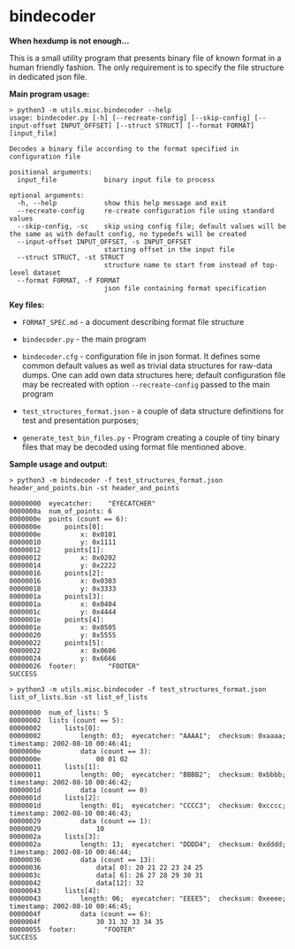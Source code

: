 # bindecoder

**When hexdump is not enough...**

This is a small utility program that presents binary file of known format in a human friendly fashion. The only requirement is to specify the file structure in dedicated json file.

**Main program usage:**

```
> python3 -m utils.misc.bindecoder --help
usage: bindecoder.py [-h] [--recreate-config] [--skip-config] [--input-offset INPUT_OFFSET] [--struct STRUCT] [--format FORMAT] [input_file]

Decodes a binary file according to the format specified in configuration file

positional arguments:
  input_file            binary input file to process

optional arguments:
  -h, --help            show this help message and exit
  --recreate-config     re-create configuration file using standard values
  --skip-config, -sc    skip using config file; default values will be the same as with default config, no typedefs will be created
  --input-offset INPUT_OFFSET, -s INPUT_OFFSET
                        starting offset in the input file
  --struct STRUCT, -st STRUCT
                        structure name to start from instead of top-level dataset
  --format FORMAT, -f FORMAT
                        json file containing format specification
```

**Key files:**

* `FORMAT_SPEC.md` - a document describing format file structure

* `bindecoder.py` - the main program

* `bindecoder.cfg` - configuration file in json format. It defines some common default values as well as trivial data structures for raw-data dumps. One can add own data structures here; default configuration file may be recreated with option `--recreate-config` passed to the main program

* `test_structures_format.json` - a couple of data structure definitions for test and presentation purposes;

* `generate_test_bin_files.py` - Program creating a couple of tiny binary files that may be decoded using format file mentioned above.

**Sample usage and output:**

```
> python3 -m bindecoder -f test_structures_format.json header_and_points.bin -st header_and_points

00000000  eyecatcher:    "EYECATCHER"
0000000a  num_of_points: 6
0000000e  points (count == 6):
0000000e      points[0]:
0000000e          x: 0x0101
00000010          y: 0x1111
00000012      points[1]:
00000012          x: 0x0202
00000014          y: 0x2222
00000016      points[2]:
00000016          x: 0x0303
00000018          y: 0x3333
0000001a      points[3]:
0000001a          x: 0x0404
0000001c          y: 0x4444
0000001e      points[4]:
0000001e          x: 0x0505
00000020          y: 0x5555
00000022      points[5]:
00000022          x: 0x0606
00000024          y: 0x6666
00000026  footer:        "FOOTER"
SUCCESS
```

```
> python3 -m utils.misc.bindecoder -f test_structures_format.json list_of_lists.bin -st list_of_lists

00000000  num_of_lists: 5
00000002  lists (count == 5):
00000002      lists[0]:
00000002          length: 03;  eyecatcher: "AAAA1";  checksum: 0xaaaa;  timestamp: 2002-08-10 00:46:41;
0000000e          data (count == 3):
0000000e              00 01 02
00000011      lists[1]:
00000011          length: 00;  eyecatcher: "BBBB2";  checksum: 0xbbbb;  timestamp: 2002-08-10 00:46:42;
0000001d          data (count == 0)
0000001d      lists[2]:
0000001d          length: 01;  eyecatcher: "CCCC3";  checksum: 0xcccc;  timestamp: 2002-08-10 00:46:43;
00000029          data (count == 1):
00000029              10
0000002a      lists[3]:
0000002a          length: 13;  eyecatcher: "DDDD4";  checksum: 0xdddd;  timestamp: 2002-08-10 00:46:44;
00000036          data (count == 13):
00000036              data[ 0]: 20 21 22 23 24 25
0000003c              data[ 6]: 26 27 28 29 30 31
00000042              data[12]: 32
00000043      lists[4]:
00000043          length: 06;  eyecatcher: "EEEE5";  checksum: 0xeeee;  timestamp: 2002-08-10 00:46:45;
0000004f          data (count == 6):
0000004f              30 31 32 33 34 35
00000055  footer:       "FOOTER"
SUCCESS
```
